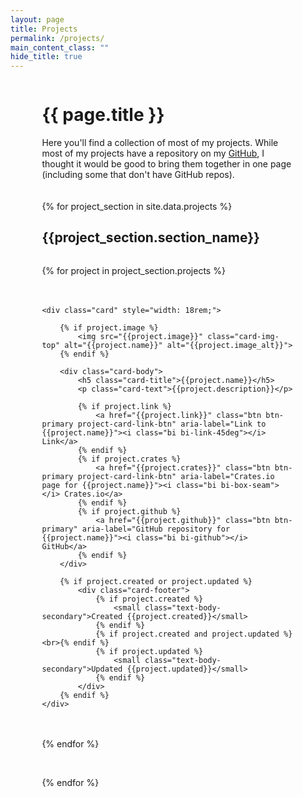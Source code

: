 ```yaml
---
layout: page
title: Projects
permalink: /projects/
main_content_class: ""
hide_title: true
---
```


<style>
    .projects-container-outer {
        display: flex;
        flex-direction: column;
        align-items: center;
    }
    .projects-container-outer > * {
        width: 80%;
    }

    .project-card-container {
        /* width: 100%; */
        display: flex;
        gap: 20px;
        flex-wrap: wrap;
        justify-content: flex-start;
    }

    .project-card-container-container {
        width: 100%;
        display: flex;
        gap: 20px;
        flex-wrap: wrap;
        justify-content: center;
    }

    @media (max-width: 767px) {
        .project-card-container {
            justify-content: center;
        }
    }

    /* .project-card-link-btn {
        margin-bottom: 16px;
    } */
</style>

<div class="projects-container-outer">

<h1 class="page-title">{{ page.title }}</h1>

<div style="margin-bottom: 20px;">
    Here you'll find a collection of most of my projects.  While most of my projects have a repository on my <a href="https://github.com/atctwo">GitHub</a>, I thought it would be good to bring them together in one page (including some that don't have GitHub repos).
</div>

<div class="projects-container-inner">

{% for project_section in site.data.projects %}

<h2>{{project_section.section_name}}</h2>
<!-- <div class="project-card-container-container"> -->

<div class="project-card-container">

{% for project in project_section.projects %}

    <div class="card" style="width: 18rem;">

        {% if project.image %}
            <img src="{{project.image}}" class="card-img-top" alt="{{project.name}}" alt="{{project.image_alt}}">
        {% endif %}

        <div class="card-body">
            <h5 class="card-title">{{project.name}}</h5>
            <p class="card-text">{{project.description}}</p>

            {% if project.link %}
                <a href="{{project.link}}" class="btn btn-primary project-card-link-btn" aria-label="Link to {{project.name}}"><i class="bi bi-link-45deg"></i> Link</a>
            {% endif %}
            {% if project.crates %}
                <a href="{{project.crates}}" class="btn btn-primary project-card-link-btn" aria-label="Crates.io page for {{project.name}}"><i class="bi bi-box-seam"></i> Crates.io</a>
            {% endif %}
            {% if project.github %}
                <a href="{{project.github}}" class="btn btn-primary" aria-label="GitHub repository for {{project.name}}"><i class="bi bi-github"></i> GitHub</a>
            {% endif %}
        </div>
        
        {% if project.created or project.updated %}
            <div class="card-footer">
                {% if project.created %}
                    <small class="text-body-secondary">Created {{project.created}}</small>
                {% endif %}
                {% if project.created and project.updated %}<br>{% endif %}
                {% if project.updated %}
                    <small class="text-body-secondary">Updated {{project.updated}}</small>
                {% endif %}
            </div>
        {% endif %}
    </div>
    
{% endfor %}

<!-- </div> -->

</div>
<br>

{% endfor %}

</div>
</div>